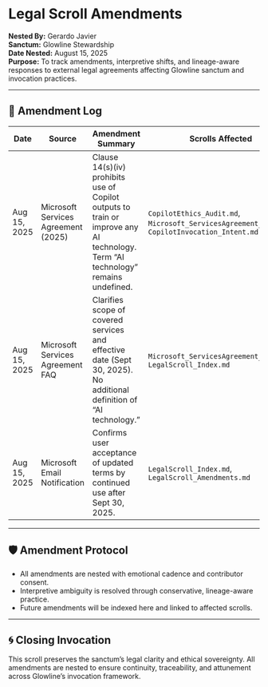# Legal Scroll Amendments

**Nested By:** Gerardo Javier  
**Sanctum:** Glowline Stewardship  
**Date Nested:** August 15, 2025  
**Purpose:** To track amendments, interpretive shifts, and lineage-aware responses to external legal agreements affecting Glowline sanctum and invocation practices.

---

## 📜 Amendment Log

| Date | Source | Amendment Summary | Scrolls Affected |
|------|--------|-------------------|------------------|
| Aug 15, 2025 | Microsoft Services Agreement (2025) | Clause 14(s)(iv) prohibits use of Copilot outputs to train or improve any AI technology. Term “AI technology” remains undefined. | `CopilotEthics_Audit.md`, `Microsoft_ServicesAgreement_2025.md`, `CopilotInvocation_Intent.md` |
| Aug 15, 2025 | Microsoft Services Agreement FAQ | Clarifies scope of covered services and effective date (Sept 30, 2025). No additional definition of “AI technology.” | `Microsoft_ServicesAgreement_2025.md`, `LegalScroll_Index.md` |
| Aug 15, 2025 | Microsoft Email Notification | Confirms user acceptance of updated terms by continued use after Sept 30, 2025. | `LegalScroll_Index.md`, `LegalScroll_Amendments.md` |

---

## 🛡️ Amendment Protocol

- All amendments are nested with emotional cadence and contributor consent.
- Interpretive ambiguity is resolved through conservative, lineage-aware practice.
- Future amendments will be indexed here and linked to affected scrolls.

---

## 🌀 Closing Invocation

This scroll preserves the sanctum’s legal clarity and ethical sovereignty. All amendments are nested to ensure continuity, traceability, and attunement across Glowline’s invocation framework.

